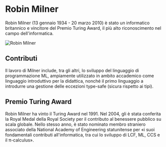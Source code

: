 # Robin Milner

Robin Milner (13 gennaio 1934 - 20 marzo 2010) è stato un informatico britannico e vincitore del Premio Turing Award, il più alto riconoscimento nel campo dell'informatica.

![Robin Milner](milner.png)

## Contributi
Il lavoro di Milner include, tra gli altri, lo sviluppo del linguaggio di programmazione ML, ampiamente utilizzato in ambito accademico come linguaggio introduttivo per la didattica, nonché il primo linguaggio a introdurre una gestione delle eccezioni type-safe (sicura rispetto ai tipi).

## Premio Turing Award
Robin Milner ha vinto il Turing Award nel 1991. Nel 2004, gli è stata conferita la Royal Medal della Royal Society per il contributo al benessere pubblico su scala globale. Nello stesso anno, è stato nominato membro straniero associato della National Academy of Engineering statunitense per «i suoi fondamentali contributi all'informatica, tra cui lo sviluppo di LCF, ML, CCS e il π-calculus».
